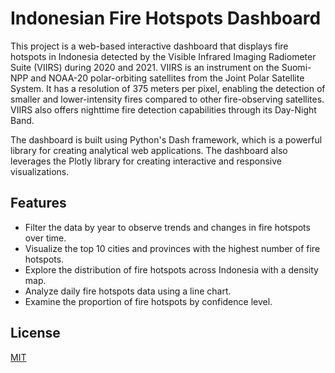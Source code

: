 # Indonesian Fire Hotspots Dashboard

This project is a web-based interactive dashboard that displays fire hotspots in Indonesia detected by the Visible Infrared Imaging Radiometer Suite (VIIRS) during 2020 and 2021. VIIRS is an instrument on the Suomi-NPP and NOAA-20 polar-orbiting satellites from the Joint Polar Satellite System. It has a resolution of 375 meters per pixel, enabling the detection of smaller and lower-intensity fires compared to other fire-observing satellites. VIIRS also offers nighttime fire detection capabilities through its Day-Night Band.

The dashboard is built using Python's Dash framework, which is a powerful library for creating analytical web applications. The dashboard also leverages the Plotly library for creating interactive and responsive visualizations.

## Features
- Filter the data by year to observe trends and changes in fire hotspots over time.
- Visualize the top 10 cities and provinces with the highest number of fire hotspots.
- Explore the distribution of fire hotspots across Indonesia with a density map.
- Analyze daily fire hotspots data using a line chart.
- Examine the proportion of fire hotspots by confidence level.

## License
[MIT](https://choosealicense.com/licenses/mit/)
